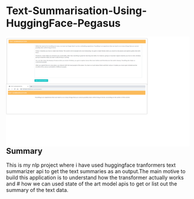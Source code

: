 
# Text-Summarisation-Using-HuggingFace-Pegasus

<img src="https://github.com/Mirnalini-gunaraj-ds/Text-Summarisation-Using-HuggingFace-Pegasus/blob/main/Prj2Output.png" style="float: left;" width="500" height="300" />

## Summary
This is my nlp project where i have used huggingface tranformers text summarizer api to get the text summaries as an output.The main motive to build this application is to understand how the transformer actually works and # how we can used state of the art model apis to get or list out the summary of the text data.
